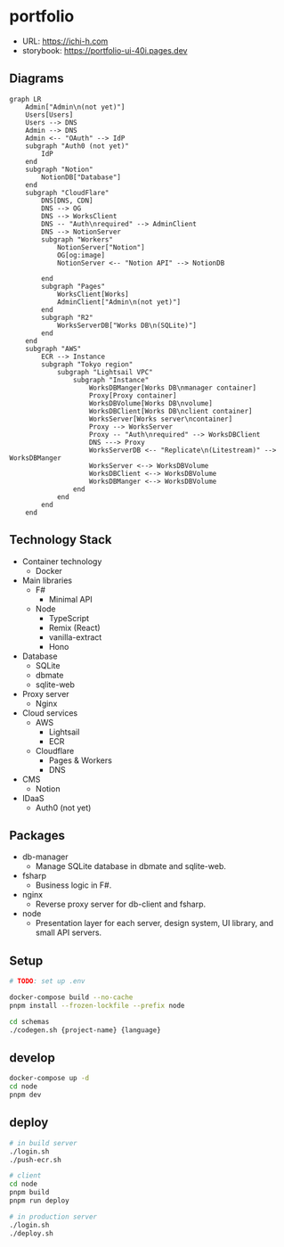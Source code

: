 # portfolio

- URL: https://ichi-h.com
- storybook: https://portfolio-ui-40i.pages.dev

## Diagrams

```mermaid
graph LR
    Admin["Admin\n(not yet)"]
    Users[Users]
    Users --> DNS
    Admin --> DNS
    Admin <-- "OAuth" --> IdP
    subgraph "Auth0 (not yet)"
        IdP
    end
    subgraph "Notion"
        NotionDB["Database"]
    end
    subgraph "CloudFlare"
        DNS[DNS, CDN]
        DNS --> OG
        DNS --> WorksClient
        DNS -- "Auth\nrequired" --> AdminClient
        DNS --> NotionServer
        subgraph "Workers"
            NotionServer["Notion"]
            OG[og:image]
            NotionServer <-- "Notion API" --> NotionDB

        end
        subgraph "Pages"
            WorksClient[Works]
            AdminClient["Admin\n(not yet)"]
        end
        subgraph "R2"
            WorksServerDB["Works DB\n(SQLite)"]
        end
    end
    subgraph "AWS"
        ECR --> Instance
        subgraph "Tokyo region"
            subgraph "Lightsail VPC"
                subgraph "Instance"
                    WorksDBManger[Works DB\nmanager container]
                    Proxy[Proxy container]
                    WorksDBVolume[Works DB\nvolume]
                    WorksDBClient[Works DB\nclient container]
                    WorksServer[Works server\ncontainer]
                    Proxy --> WorksServer
                    Proxy -- "Auth\nrequired" --> WorksDBClient
                    DNS ---> Proxy
                    WorksServerDB <-- "Replicate\n(Litestream)" --> WorksDBManger
                    WorksServer <--> WorksDBVolume
                    WorksDBClient <--> WorksDBVolume
                    WorksDBManger <--> WorksDBVolume
                end
            end
        end
    end
```

## Technology Stack

- Container technology
  - Docker
- Main libraries
  - F#
    - Minimal API
  - Node
    - TypeScript
    - Remix (React)
    - vanilla-extract
    - Hono
- Database
  - SQLite
  - dbmate
  - sqlite-web
- Proxy server
  - Nginx
- Cloud services
  - AWS
    - Lightsail
    - ECR
  - Cloudflare
    - Pages & Workers
    - DNS
- CMS
  - Notion
- IDaaS
  - Auth0 (not yet)

## Packages

- db-manager
  - Manage SQLite database in dbmate and sqlite-web.
- fsharp
  - Business logic in F#.
- nginx
  - Reverse proxy server for db-client and fsharp.
- node
  - Presentation layer for each server, design system, UI library, and small API servers.

## Setup

```bash
# TODO: set up .env

docker-compose build --no-cache
pnpm install --frozen-lockfile --prefix node

cd schemas
./codegen.sh {project-name} {language}
```

## develop

```bash
docker-compose up -d
cd node
pnpm dev
```

## deploy

```bash
# in build server
./login.sh
./push-ecr.sh

# client
cd node
pnpm build
pnpm run deploy

# in production server
./login.sh
./deploy.sh
```
